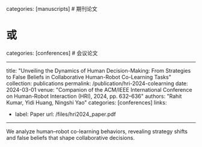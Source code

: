 categories: [manuscripts]   # 期刊论文
# 或
categories: [conferences]   # 会议论文

---
title: "Unveiling the Dynamics of Human Decision-Making: From Strategies to False Beliefs in Collaborative Human-Robot Co-Learning Tasks"
collection: publications
permalink: /publication/hri-2024-colearning
date: 2024-03-01
venue: "Companion of the ACM/IEEE International Conference on Human-Robot Interaction (HRI), 2024, pp. 632–636"
authors: "Rahit Kumar, Yidi Huang, Ningshi Yao"
categories: [conferences]
links:
  - label: Paper
    url: /files/hri2024_paper.pdf
---

We analyze human–robot co-learning behaviors, revealing strategy shifts and false beliefs that shape collaborative decisions.
